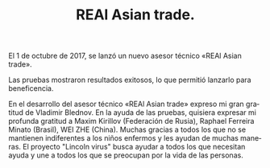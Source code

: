 ﻿---
layout: post

title: REAl Asian trade.
meta: 01.10.2017
cover_img: 2017.10.01/REAl Asian trade.png
cover_fit: contain

category: news

lang: es
ref: test-post
---

El 1 de octubre de 2017, se lanzó un nuevo asesor técnico «REAl Asian trade».

Las pruebas mostraron resultados exitosos, lo que permitió lanzarlo para beneficencia.

En el desarrollo del asesor técnico «REAl Asian trade» expreso mi gran gratitud de Vladimir Blednov.
En la ayuda de las pruebas, quisiera expresar mi profunda gratitud a Maxim Kirillov (Federación de Rusia), Raphael Ferreira Minato (Brasil), WEI ZHE (China).
Muchas gracias a todos los que no se mantienen indiferentes a los niños enfermos y les ayudan de muchas maneras.
El proyecto "Lincoln virus" busca ayudar a todos los que necesitan ayuda y une a todos los que se preocupan por la vida de las personas.
